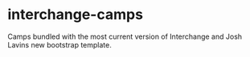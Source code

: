 interchange-camps
=================

Camps bundled with the most current version of Interchange and Josh Lavins new bootstrap template.
